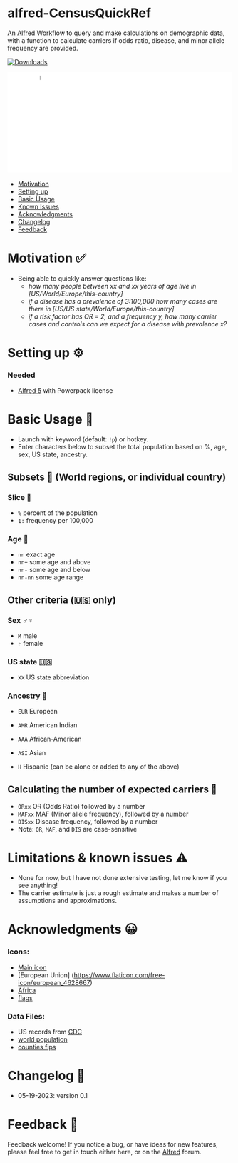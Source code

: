 # alfred-CensusQuickRef
An [Alfred](https://www.alfredapp.com/) Workflow to query and make calculations on demographic data, with a function to calculate carriers if odds ratio, disease, and minor allele frequency are provided. 


<a href="https://github.com/giovannicoppola/alfred-CensusQuickRef/releases/latest/">
<img alt="Downloads"
src="https://img.shields.io/github/downloads/giovannicoppola/alfred-CensusQuickRef/total?color=purple&label=Downloads"><br/>
</a>

![](images/alfred-censusquickref.gif)

<!-- MarkdownTOC autolink="true" bracket="round" depth="3" autoanchor="true" -->

- [Motivation](#motivation)
- [Setting up](#setting-up)
- [Basic Usage](#usage)
- [Known Issues](#known-issues)
- [Acknowledgments](#acknowledgments)
- [Changelog](#changelog)
- [Feedback](#feedback)

<!-- /MarkdownTOC -->


<h1 id="motivation">Motivation ✅</h1>

- Being able to quickly answer questions like: 
	- *how many people between xx and xx years of age live in [US/World/Europe/this-country]*
	- *if a disease has a prevalence of 3:100,000 how many cases are there in [US/US state/World/Europe/this-country]*
	- *if a risk factor has OR = 2, and a frequency y, how many carrier cases and controls can we expect for a disease with prevalence x?*




<h1 id="setting-up">Setting up ⚙️</h1>

### Needed
- [Alfred 5](https://www.alfredapp.com/) with Powerpack license


<h1 id="usage">Basic Usage 📖</h1>

- Launch with keyword (default: `!p`) or hotkey.
- Enter characters below to subset the total population based on %, age, sex, US state, ancestry. 

## Subsets 🔣 (World regions, or individual country)

### Slice 🍰
- `%` percent of the population
- `1:` frequency per 100,000

### Age 🧙
- `nn` exact age
- `nn+` some age and above
- `nn-` some age and below
- `nn-nn` some age range


## Other criteria (🇺🇸 only)
### Sex ♂️♀️ 
- `M` male
- `F` female


### US state 🇺🇸
- `XX` US state abbreviation

### Ancestry 👤
- `EUR` European
- `AMR` American Indian
- `AAA` African-American
- `ASI` Asian

- `H` Hispanic (can be alone or added to any of the above)


## Calculating the number of expected carriers 🧮
- `ORxx` OR (Odds Ratio) followed by a number
- `MAFxx` MAF (Minor allele frequency), followed by a number
- `DISxx` Disease frequency, followed by a number
- Note: `OR`, `MAF`, and `DIS` are case-sensitive


<h1 id="known-issues">Limitations & known issues ⚠️</h1>

- None for now, but I have not done extensive testing, let me know if you see anything!
- The carrier estimate is just a rough estimate and makes a number of assumptions and approximations.



<h1 id="acknowledgments">Acknowledgments 😀</h1>

### Icons: 
- [Main icon](https://www.flaticon.com/free-icon/census_8709706)
- [European Union] (https://www.flaticon.com/free-icon/european_4628667)
- [Africa](https://thenounproject.com/icon/africa-146421/)
- [flags](https://flagpedia.net)

### Data Files:
- US records from [CDC](https://www.cdc.gov/nchs/nvss/bridged_race/data_documentation.htm#vintage2020)
- [world population](https://population.un.org/wpp/Download/Standard/Population/)
- [counties fips](https://github.com/kjhealy/fips-codes/blob/master/county_fips_master.csv) 




	
<h1 id="changelog">Changelog 🧰</h1>

- 05-19-2023: version 0.1


<h1 id="feedback">Feedback 🧐</h1>

Feedback welcome! If you notice a bug, or have ideas for new features, please feel free to get in touch either here, or on the [Alfred](https://www.alfredforum.com) forum. 
